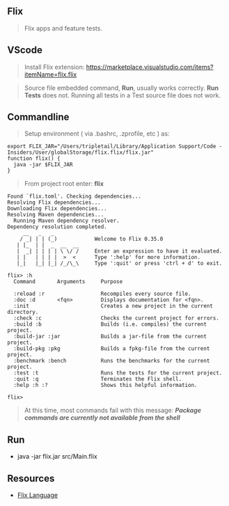 Flix
----
>Flix apps and feature tests.

VScode
------
>Install Flix extension: https://marketplace.visualstudio.com/items?itemName=flix.flix

>Source file embedded command, **Run**, usually works correctly. **Run Tests** does not.
>Running all tests in a Test source file does not work.

Commandline
-----------
>Setup environment ( via .bashrc, .zprofile, etc ) as:
```
export FLIX_JAR="/Users/tripletail/Library/Application Support/Code - Insiders/User/globalStorage/flix.flix/flix.jar"
function flix() {
  java -jar $FLIX_JAR
}
```
>From project root enter: **flix**
```
Found `flix.toml'. Checking dependencies...
Resolving Flix dependencies...
Downloading Flix dependencies...
Resolving Maven dependencies...
  Running Maven dependency resolver.
Dependency resolution completed.
     __   _   _
    / _| | | (_)            Welcome to Flix 0.35.0
   | |_  | |  _  __  __
   |  _| | | | | \ \/ /     Enter an expression to have it evaluated.
   | |   | | | |  >  <      Type ':help' for more information.
   |_|   |_| |_| /_/\_\     Type ':quit' or press 'ctrl + d' to exit.
      
flix> :h                                                                        
  Command       Arguments     Purpose

  :reload :r                  Recompiles every source file.
  :doc :d       <fqn>         Displays documentation for <fqn>.
  :init                       Creates a new project in the current directory.
  :check :c                   Checks the current project for errors.
  :build :b                   Builds (i.e. compiles) the current project.
  :build-jar :jar             Builds a jar-file from the current project.
  :build-pkg :pkg             Builds a fpkg-file from the current project.
  :benchmark :bench           Runs the benchmarks for the current project.
  :test :t                    Runs the tests for the current project.
  :quit :q                    Terminates the Flix shell.
  :help :h :?                 Shows this helpful information.

flix>
```
>At this time, most commands fail with this message: ***Package commands are currently not available from the shell***

Run
---
* java -jar flix.jar src/Main.flix

Resources
---------
* [Flix Language](https://flix.dev/)